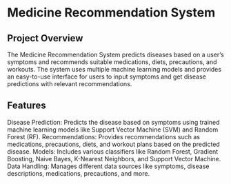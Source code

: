 # Medicine Recommendation System

## Project Overview
The Medicine Recommendation System predicts diseases based on a user’s symptoms and recommends suitable medications, diets, precautions, and workouts. The system uses multiple machine learning models and provides an easy-to-use interface for users to input symptoms and get disease predictions with relevant recommendations.

## Features
Disease Prediction: Predicts the disease based on symptoms using trained machine learning models like Support Vector Machine (SVM) and Random Forest (RF).
Recommendations: Provides recommendations such as medications, precautions, diets, and workout plans based on the predicted disease.
Models: Includes various classifiers like Random Forest, Gradient Boosting, Naive Bayes, K-Nearest Neighbors, and Support Vector Machine.
Data Handling: Manages different data sources like symptoms, disease descriptions, medications, precautions, and more.
